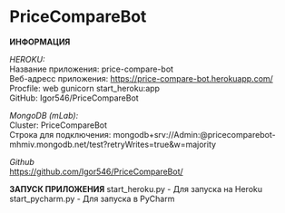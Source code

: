 # PriceCompareBot

**ИНФОРМАЦИЯ**

*HEROKU:* <br>
Название приложения: price-compare-bot <br>
Веб-адресс приложения: https://price-compare-bot.herokuapp.com/ <br>
Procfile: web gunicorn start_heroku:app <br>
GitHub: Igor546/PriceCompareBot <br>

*MongoDB (mLab):* <br>
Cluster: PriceCompareBot <br>
Строка для подключения: mongodb+srv://Admin:<password>@pricecomparebot-mhmiv.mongodb.net/test?retryWrites=true&w=majority <br>

*Github* <br>
https://github.com/Igor546/PriceCompareBot/ <br>

**ЗАПУСК ПРИЛОЖЕНИЯ**
start_heroku.py - Для запуска на Heroku <br>
start_pycharm.py - Для запуска в PyCharm <br>
